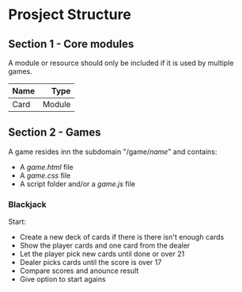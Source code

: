 # Prosject Structure

## Section 1 - Core modules

A module or resource should only be included if it is used by multiple games.

| Name |   Type |
| :--- | -----: |
| Card | Module |

## Section 2 - Games

A game resides inn the subdomain "/game/*name*" and contains:
- A *game.html* file
- A *game.css* file
- A script folder and/or a *game.js* file

### Blackjack

Start:
- Create a new deck of cards if there is there isn't enough cards
- Show the player cards and one card from the dealer
- Let the player pick new cards until done or over 21
- Dealer picks cards until the score is over 17
- Compare scores and anounce result
- Give option to start agains
